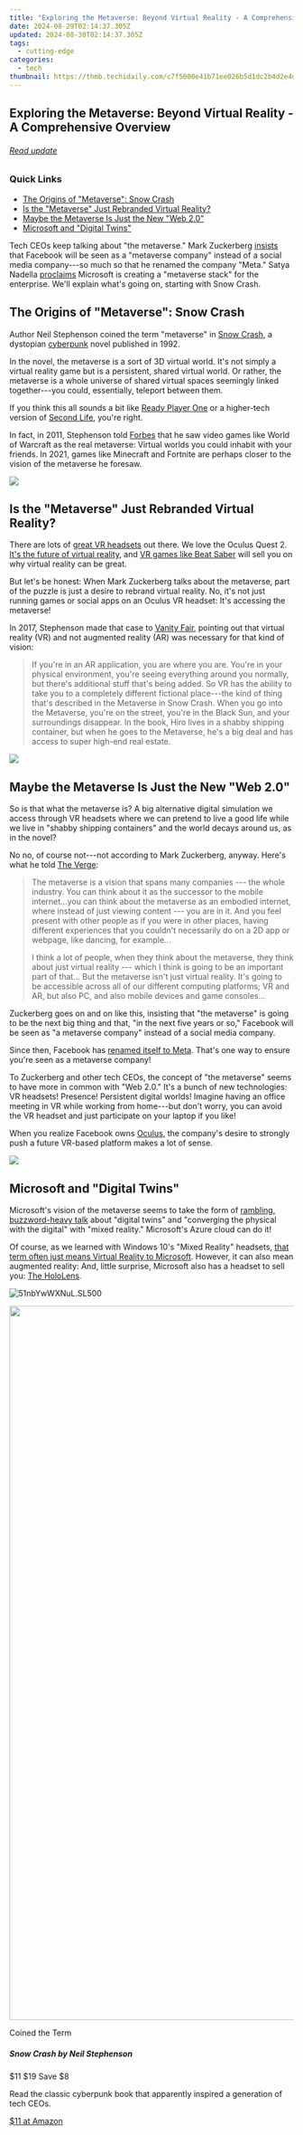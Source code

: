 ```yaml
---
title: "Exploring the Metaverse: Beyond Virtual Reality - A Comprehensive Overview"
date: 2024-08-29T02:14:37.305Z
updated: 2024-08-30T02:14:37.305Z
tags:
  - cutting-edge
categories:
  - tech
thumbnail: https://thmb.techidaily.com/c7f5000e41b71ee026b5d1dc2b4d2e4d8155a2a1a3717610151f0f8cc3caeaae.jpg
---
```


## Exploring the Metaverse: Beyond Virtual Reality - A Comprehensive Overview

###### [Read update](https://video-screen-grab.techidaily.com/screenstreamer-breaking-down-the-newest-recorder-for-2024/) 

### Quick Links

* [The Origins of "Metaverse": Snow Crash](https://video-capture.techidaily.com/updated-in-2024-premier-hd-picks-for-impeccable-video-recorders/)
* [Is the "Metaverse" Just Rebranded Virtual Reality?](https://android-unlock.techidaily.com/in-2024-unlocking-made-easy-the-best-10-apps-for-unlocking-your-samsung-galaxy-s24-ultra-device-by-drfone-android/)
* [Maybe the Metaverse Is Just the New "Web 2.0"](https://fix-guide.techidaily.com/how-to-fix-unresponsive-touch-screen-on-nokia-c210-drfone-by-drfone-fix-android-problems-fix-android-problems/)
* [Microsoft and "Digital Twins"](https://win11.techidaily.com/avoid-frustration-fixing-the-missing-print-feature-on-windows/)

 Tech CEOs keep talking about "the metaverse." Mark Zuckerberg [insists](https://www.bloomberg.com/news/articles/2021-07-29/mark-zuckerberg-explains-metaverse-vision-to-facebook-fb-investors-analysts) that Facebook will be seen as a "metaverse company" instead of a social media company---so much so that he renamed the company "Meta." Satya Nadella [proclaims](https://www.linkedin.com/pulse/expanding-partner-opportunity-microsoft-cloud-satya-nadella/) Microsoft is creating a "metaverse stack" for the enterprise. We'll explain what's going on, starting with Snow Crash.

##  The Origins of "Metaverse": Snow Crash

 Author Neil Stephenson coined the term "metaverse" in [Snow Crash](https://www.amazon.com/Snow-Crash-Neal-Stephenson/dp/0553380958?tag=hotoge-20&ascsubtag=UUhtgUeUpU209169&asc%5Frefurl=https%3A%2F%2Fwww.howtogeek.com%2F745807%2Fwhat-is-the-metaverse-is-it-just-virtual-reality-or-something-more%2F&asc%5Fcampaign=Short-Term), a dystopian [cyberpunk](https://extra-resources.techidaily.com/photoshops-stabilization-capabilities-real-advantage/) novel published in 1992.

 In the novel, the metaverse is a sort of 3D virtual world. It's not simply a virtual reality game but is a persistent, shared virtual world. Or rather, the metaverse is a whole universe of shared virtual spaces seemingly linked together---you could, essentially, teleport between them.

 If you think this all sounds a bit like [Ready Player One](https://www.amazon.com/Ready-Player-One-Ernest-Cline/dp/0307887448?tag=hotoge-20&ascsubtag=UUhtgUeUpU209169&asc%5Frefurl=https%3A%2F%2Fwww.howtogeek.com%2F745807%2Fwhat-is-the-metaverse-is-it-just-virtual-reality-or-something-more%2F&asc%5Fcampaign=Short-Term) or a higher-tech version of [Second Life](https://secondlife.com/), you're right.

 In fact, in 2011, Stephenson told [Forbes](https://www.forbes.com/sites/davidewalt/2011/09/19/neal-stephenson-reamde-video-games/) that he saw video games like World of Warcraft as the real metaverse: Virtual worlds you could inhabit with your friends. In 2021, games like Minecraft and Fortnite are perhaps closer to the vision of the metaverse he foresaw.

<!-- affiliate ads begin -->
<a href="https://secure.2checkout.com/order/checkout.php?PRODS=45152835&QTY=1&AFFILIATE=108875&CART=1"><img src="https://download.terabyteunlimited.com/banners/ad_800x450_d.jpg" border="0"></a>
<!-- affiliate ads end -->
##  Is the "Metaverse" Just Rebranded Virtual Reality?

 There are lots of [great VR headsets](https://vp-tips.techidaily.com/visual-harmony-ios-and-macos-photoviewer-blend/) out there. We love the Oculus Quest 2\. [It's the future of virtual reality](https://youtube-sure.techidaily.com/024-approved-how-much-cash-can-you-score-for-watching-a-million-videos/), and [VR games like Beat Saber](https://youtube-help.techidaily.com/2024-approved-gain-traction-on-youtube-surpass-10000-viewer-count-for-affiliate-rewards/) will sell you on why virtual reality can be great.

 But let's be honest: When Mark Zuckerberg talks about the metaverse, part of the puzzle is just a desire to rebrand virtual reality. No, it's not just running games or social apps on an Oculus VR headset: It's accessing the metaverse!

 In 2017, Stephenson made that case to [Vanity Fair](https://www.vanityfair.com/news/2017/06/neal-stephenson-metaverse-snow-crash-silicon-valley-virtual-reality), pointing out that virtual reality (VR) and not augmented reality (AR) was necessary for that kind of vision:

> If you're in an AR application, you are where you are. You're in your physical environment, you're seeing everything around you normally, but there's additional stuff that's being added. So VR has the ability to take you to a completely different fictional place---the kind of thing that's described in the Metaverse in Snow Crash. When you go into the Metaverse, you're on the street, you're in the Black Sun, and your surroundings disappear. In the book, Hiro lives in a shabby shipping container, but when he goes to the Metaverse, he's a big deal and has access to super high-end real estate.

<!-- affiliate ads begin -->
<a href="https://store.nero.com/order/checkout.php?PRODS=42296855&QTY=1&AFFILIATE=108875&CART=1"><img src="http://cdnwww.nero.com/nero-com-wAssets/img/banners/2023/recode/Nero_Recode_Screen_2.png" border="0"></a>
<!-- affiliate ads end -->
##  Maybe the Metaverse Is Just the New "Web 2.0"

 So is that what the metaverse is? A big alternative digital simulation we access through VR headsets where we can pretend to live a good life while we live in "shabby shipping containers" and the world decays around us, as in the novel?

 No no, of course not---not according to Mark Zuckerberg, anyway. Here's what he told [The Verge](https://www.theverge.com/22588022/mark-zuckerberg-facebook-ceo-metaverse-interview):

> The metaverse is a vision that spans many companies --- the whole industry. You can think about it as the successor to the mobile internet...you can think about the metaverse as an embodied internet, where instead of just viewing content --- you are in it. And you feel present with other people as if you were in other places, having different experiences that you couldn't necessarily do on a 2D app or webpage, like dancing, for example...
> 
> I think a lot of people, when they think about the metaverse, they think about just virtual reality --- which I think is going to be an important part of that... But the metaverse isn't just virtual reality. It's going to be accessible across all of our different computing platforms; VR and AR, but also PC, and also mobile devices and game consoles...

 Zuckerberg goes on and on like this, insisting that "the metaverse" is going to be the next big thing and that, "in the next five years or so," Facebook will be seen as "a metaverse company" instead of a social media company.

 Since then, Facebook has [renamed itself to Meta](https://extra-tips.techidaily.com/new-best-8-stream-modifiers-for-flawless-webcam-videos/). That's one way to ensure you're seen as a metaverse company!

 To Zuckerberg and other tech CEOs, the concept of "the metaverse" seems to have more in common with "Web 2.0." It's a bunch of new technologies: VR headsets! Presence! Persistent digital worlds! Imagine having an office meeting in VR while working from home---but don't worry, you can avoid the VR headset and just participate on your laptop if you like!

 When you realize Facebook owns [Oculus](https://www.oculus.com/), the company's desire to strongly push a future VR-based platform makes a lot of sense.

<!-- affiliate ads begin -->
<a href="https://shop.mondly.com/affiliate.php?ACCOUNT=ATISTUDI&AFFILIATE=108875&PATH=https%3A%2F%2Fwww.mondly.com%3FAFFILIATE%3D108875%26RESOURCE%3D%2BEducational%2B300x600%2B"><img src="https://secure.avangate.com/images/merchant/69c418c33ec2e1a4267fa9bb77fa1428/educational-300x600.gif" border="0"></a>
<!-- affiliate ads end -->
##  Microsoft and "Digital Twins"

 Microsoft's vision of the metaverse seems to take the form of [rambling, buzzword-heavy talk](https://azure.microsoft.com/en-us/blog/converging-the-physical-and-digital-with-digital-twins-mixed-reality-and-metaverse-apps/) about "digital twins" and "converging the physical with the digital" with "mixed reality." Microsoft's Azure cloud can do it!

 Of course, as we learned with Windows 10's "Mixed Reality" headsets, [that term often just means Virtual Reality to Microsoft](https://tech-recovery.techidaily.com/unleash-inspiration-the-507-most-captivating-instagram-captions/). However, it can also mean augmented reality: And, little surprise, Microsoft also has a headset to sell you: [The HoloLens](https://www.microsoft.com/en-us/hololens).

![51nbYwWXNuL._SL500_](https://static1.howtogeekimages.com/wordpress/wp-content/uploads/2023/06/51nbywwxnul-_sl500_.jpg) 

<!-- affiliate ads begin -->
<a href="https://twopages.pxf.io/c/5597632/1873313/18544" target="_top" id="1873313"><img src="//a.impactradius-go.com/display-ad/18544-1873313" border="0" alt="" width="1080" height="1263"/></a><img height="0" width="0" src="https://imp.pxf.io/i/5597632/1873313/18544" style="position:absolute;visibility:hidden;" border="0" />
<!-- affiliate ads end -->
Coined the Term

#####  Snow Crash by Neil Stephenson

$11 $19 Save $8 

Read the classic cyberpunk book that apparently inspired a generation of tech CEOs.

[$11 at Amazon](https://www.amazon.com/Snow-Crash-Neal-Stephenson/dp/0553380958)

<ins class="adsbygoogle"
     style="display:block"
     data-ad-format="autorelaxed"
     data-ad-client="ca-pub-7571918770474297"
     data-ad-slot="1223367746"></ins>



<ins class="adsbygoogle"
     style="display:block"
     data-ad-client="ca-pub-7571918770474297"
     data-ad-slot="8358498916"
     data-ad-format="auto"
     data-full-width-responsive="true"></ins>


